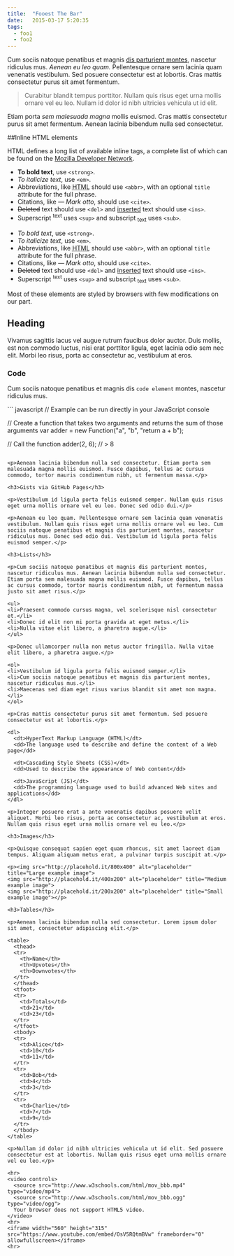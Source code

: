 ```yaml
---
title:  "Fooest The Bar"
date:   2015-03-17 5:20:35
tags:
  - foo1
  - foo2
---
```

Cum sociis natoque penatibus et magnis [dis parturient montes](http://example.com/ "dis parturient montes"), nascetur ridiculus mus. *Aenean eu leo quam.* Pellentesque ornare sem lacinia quam venenatis vestibulum. Sed posuere consectetur est at lobortis. Cras mattis consectetur purus sit amet fermentum.

>Curabitur blandit tempus porttitor. Nullam quis risus eget urna mollis ornare vel eu leo. Nullam id dolor id nibh ultricies vehicula ut id elit.


Etiam porta *sem malesuada magna* mollis euismod. Cras mattis consectetur purus sit amet fermentum. Aenean lacinia bibendum nulla sed consectetur.

##Inline HTML elements

HTML defines a long list of available inline tags, a complete list of which can be found on the [Mozilla Developer Network](https://developer.mozilla.org/en-US/docs/Web/HTML/Element "Mozilla Developer Network").

<ul>
<li><strong>To bold text</strong>, use <code>&lt;strong&gt;</code>.</li>
<li><em>To italicize text</em>, use <code>&lt;em&gt;</code>.</li>
<li>Abbreviations, like <abbr title="HyperText Markup Langage">HTML</abbr> should use <code>&lt;abbr&gt;</code>, with an optional <code>title</code> attribute for the full phrase.</li>
<li>Citations, like <cite>— Mark otto</cite>, should use <code>&lt;cite&gt;</code>.</li>
<li><del>Deleted</del> text should use <code>&lt;del&gt;</code> and <ins>inserted</ins> text should use <code>&lt;ins&gt;</code>.</li>
<li>Superscript <sup>text</sup> uses <code>&lt;sup&gt;</code> and subscript <sub>text</sub> uses <code>&lt;sub&gt;</code>.</li>
</ul>

*  _To bold text_, use `<strong>`.
*  *To italicize text*, use `<em>`.
* Abbreviations, like <abbr title="HyperText Markup Langage">HTML</abbr> should use `<abbr>`, with an optional `title` attribute for the full phrase.
* Citations, like <cite>— Mark otto</cite>, should use `<cite>`.
* <del>Deleted</del> text should use `<del>` and <ins>inserted</ins> text should use `<ins>`.
* Superscript <sup>text</sup> uses `<sup>` and subscript <sub>text</sub> uses `<sub>`.

<p>Most of these elements are styled by browsers with few modifications on our part.</p>

<h2>Heading</h2>

<p>Vivamus sagittis lacus vel augue rutrum faucibus dolor auctor. Duis mollis, est non commodo luctus, nisi erat porttitor ligula, eget lacinia odio sem nec elit. Morbi leo risus, porta ac consectetur ac, vestibulum at eros.</p>

<h3>Code</h3>

<p>Cum sociis natoque penatibus et magnis dis <code>code element</code> montes, nascetur ridiculus mus.</p>
``` javascript
// Example can be run directly in your JavaScript console

// Create a function that takes two arguments and returns the sum of those arguments
var adder = new Function("a", "b", "return a + b");

// Call the function
adder(2, 6);
// > 8
```

<p>Aenean lacinia bibendum nulla sed consectetur. Etiam porta sem malesuada magna mollis euismod. Fusce dapibus, tellus ac cursus commodo, tortor mauris condimentum nibh, ut fermentum massa.</p>

<h3>Gists via GitHub Pages</h3>

<p>Vestibulum id ligula porta felis euismod semper. Nullam quis risus eget urna mollis ornare vel eu leo. Donec sed odio dui.</p>

<p>Aenean eu leo quam. Pellentesque ornare sem lacinia quam venenatis vestibulum. Nullam quis risus eget urna mollis ornare vel eu leo. Cum sociis natoque penatibus et magnis dis parturient montes, nascetur ridiculus mus. Donec sed odio dui. Vestibulum id ligula porta felis euismod semper.</p>

<h3>Lists</h3>

<p>Cum sociis natoque penatibus et magnis dis parturient montes, nascetur ridiculus mus. Aenean lacinia bibendum nulla sed consectetur. Etiam porta sem malesuada magna mollis euismod. Fusce dapibus, tellus ac cursus commodo, tortor mauris condimentum nibh, ut fermentum massa justo sit amet risus.</p>

<ul>
<li>Praesent commodo cursus magna, vel scelerisque nisl consectetur et.</li>
<li>Donec id elit non mi porta gravida at eget metus.</li>
<li>Nulla vitae elit libero, a pharetra augue.</li>
</ul>

<p>Donec ullamcorper nulla non metus auctor fringilla. Nulla vitae elit libero, a pharetra augue.</p>

<ol>
<li>Vestibulum id ligula porta felis euismod semper.</li>
<li>Cum sociis natoque penatibus et magnis dis parturient montes, nascetur ridiculus mus.</li>
<li>Maecenas sed diam eget risus varius blandit sit amet non magna.</li>
</ol>

<p>Cras mattis consectetur purus sit amet fermentum. Sed posuere consectetur est at lobortis.</p>

<dl>
  <dt>HyperText Markup Language (HTML)</dt>
  <dd>The language used to describe and define the content of a Web page</dd>

  <dt>Cascading Style Sheets (CSS)</dt>
  <dd>Used to describe the appearance of Web content</dd>

  <dt>JavaScript (JS)</dt>
  <dd>The programming language used to build advanced Web sites and applications</dd>
</dl>

<p>Integer posuere erat a ante venenatis dapibus posuere velit aliquet. Morbi leo risus, porta ac consectetur ac, vestibulum at eros. Nullam quis risus eget urna mollis ornare vel eu leo.</p>

<h3>Images</h3>

<p>Quisque consequat sapien eget quam rhoncus, sit amet laoreet diam tempus. Aliquam aliquam metus erat, a pulvinar turpis suscipit at.</p>

<p><img src="http://placehold.it/800x400" alt="placeholder" title="Large example image">
<img src="http://placehold.it/400x200" alt="placeholder" title="Medium example image">
<img src="http://placehold.it/200x200" alt="placeholder" title="Small example image"></p>

<h3>Tables</h3>

<p>Aenean lacinia bibendum nulla sed consectetur. Lorem ipsum dolor sit amet, consectetur adipiscing elit.</p>

<table>
  <thead>
  <tr>
    <th>Name</th>
    <th>Upvotes</th>
    <th>Downvotes</th>
  </tr>
  </thead>
  <tfoot>
  <tr>
    <td>Totals</td>
    <td>21</td>
    <td>23</td>
  </tr>
  </tfoot>
  <tbody>
  <tr>
    <td>Alice</td>
    <td>10</td>
    <td>11</td>
  </tr>
  <tr>
    <td>Bob</td>
    <td>4</td>
    <td>3</td>
  </tr>
  <tr>
    <td>Charlie</td>
    <td>7</td>
    <td>9</td>
  </tr>
  </tbody>
</table>

<p>Nullam id dolor id nibh ultricies vehicula ut id elit. Sed posuere consectetur est at lobortis. Nullam quis risus eget urna mollis ornare vel eu leo.</p>

<hr>
<video controls>
  <source src="http://www.w3schools.com/html/mov_bbb.mp4" type="video/mp4">
  <source src="http://www.w3schools.com/html/mov_bbb.ogg" type="video/ogg">
  Your browser does not support HTML5 video.
</video>
<hr>
<iframe width="560" height="315" src="https://www.youtube.com/embed/OsV5RQtmBVw" frameborder="0" allowfullscreen></iframe>
<hr>
